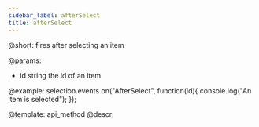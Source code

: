 ```yaml
---
sidebar_label: afterSelect
title: afterSelect
---          
```


@short:
	fires after selecting an item

@params:
- id		string		the id of an item



@example:
selection.events.on("AfterSelect", function(id){
    console.log("An item is selected");
});


@template:	api_method
@descr:


